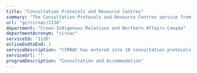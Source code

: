 ```yaml
---
title: "Consultation Protocols and Resource Centres"
summary: "The Consultation Protocols and Resource Centres service from Crown-Indigenous Relations and Northern Affairs Canada is available end-to-end online, according to the GC Service Inventory."
url: "gc/cirnac/1136"
department: "Crown-Indigenous Relations and Northern Affairs Canada"
departmentAcronym: "cirnac"
serviceId: "1136"
onlineEndtoEnd: 1
serviceDescription: "CIRNAC has entered into 10 consultation protocols  to strengthen and clarify consultation processes (with 7 more under active negotiation), and is also currently funding 5 resource centres which serve to support the capacity needs of a broader base of Indigenous communities by providing access to consultation-related resources and services to facilitate community involvement in consultation processes. Consultation protocols and resource centres are funded through Grants and Contributions (Gs&Cs)."
serviceUrl: ""
programDescription: "Consultation and Accommodation"
---
```

